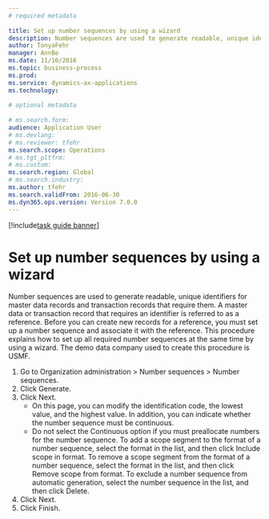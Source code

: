 ```yaml
--- 
# required metadata 
 
title: Set up number sequences by using a wizard
description: Number sequences are used to generate readable, unique identifiers for master data records and transaction records that require them. 
author: TonyaFehr 
manager: AnnBe 
ms.date: 11/10/2016
ms.topic: business-process 
ms.prod:  
ms.service: dynamics-ax-applications 
ms.technology:  
 
# optional metadata 
 
# ms.search.form:   
audience: Application User 
# ms.devlang:  
# ms.reviewer: tfehr 
ms.search.scope: Operations 
# ms.tgt_pltfrm:  
# ms.custom:  
ms.search.region: Global
# ms.search.industry: 
ms.author: tfehr 
ms.search.validFrom: 2016-06-30 
ms.dyn365.ops.version: Version 7.0.0 
---
```


[!include[task guide banner](../../includes/task-guide-banner.md)]

# Set up number sequences by using a wizard

Number sequences are used to generate readable, unique identifiers for master data records and transaction records that require them. A master data or transaction record that requires an identifier is referred to as a reference. Before you can create new records for a reference, you must set up a number sequence and associate it with the reference. This procedure explains how to set up all required number sequences at the same time by using a wizard. The demo data company used to create this procedure is USMF.

1. Go to Organization administration > Number sequences > Number sequences.
2. Click Generate.
3. Click Next.
    * On this page, you can modify the identification code, the lowest value, and the highest value. In addition, you can indicate whether the number sequence must be continuous.   
    * Do not select the Continuous option if you must preallocate numbers for the number sequence.     To add a scope segment to the format of a number sequence, select the format in the list, and then click Include scope in format.     To remove a scope segment from the format of a number sequence, select the format in the list, and then click Remove scope from format.     To exclude a number sequence from automatic generation, select the number sequence in the list, and then click Delete.  
4. Click Next.
5. Click Finish.

